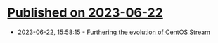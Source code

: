 # [Published on 2023-06-22](index.md)

* [2023-06-22, 15:58:15](https://lobste.rs/s/uwhukb/furthering_evolution_centos_stream) - [Furthering the evolution of CentOS Stream](https://www.redhat.com/en/blog/furthering-evolution-centos-stream)
